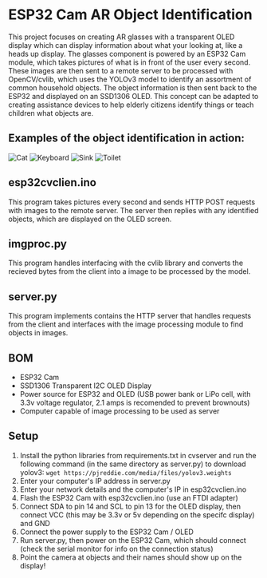 # ESP32 Cam AR Object Identification
This project focuses on creating AR glasses with a transparent OLED display which can display information about what your looking at, like a heads up display. The glasses component is powered by an ESP32 Cam module, which takes pictures of what is in front of the user every second. These images are then sent to a remote server to be processed with OpenCV/cvlib, which uses the YOLOv3 model to identify an assortment of common household objects. The object information is then sent back to the ESP32 and displayed on an SSD1306 OLED. This concept can be adapted to creating assistance devices to help elderly citizens identify things or teach children what objects are.


## Examples of the object identification in action:
![Cat](images/cat.jpg)
![Keyboard](images/keyboard.jpg)
![Sink](images/sink.jpg)
![Toilet](images/toilet.jpg)

## esp32cvclien.ino
This program takes pictures every second and sends HTTP POST requests with images to the remote server. The server then replies with any identified objects, which are displayed on the OLED screen.

## imgproc.py
This program handles interfacing with the cvlib library and converts the recieved bytes from the client into a image to be processed by the model.

## server.py
This program implements contains the HTTP server that handles requests from the client and interfaces with the image processing module to find objects in images.

## BOM
- ESP32 Cam
- SSD1306 Transparent I2C OLED Display
- Power source for ESP32 and OLED (USB power bank or LiPo cell, with 3.3v voltage regulator, 2.1 amps is recomended to prevent brownouts)
- Computer capable of image processing to be used as server

## Setup 
1. Install the python libraries from requirements.txt in cvserver and run the following command (in the same directory as server.py) to download yolov3: `wget https://pjreddie.com/media/files/yolov3.weights`
2. Enter your computer's IP address in server.py
3. Enter your network details and the computer's IP in esp32cvclien.ino
4. Flash the ESP32 Cam with esp32cvclien.ino (use an FTDI adapter)
5. Connect SDA to pin 14 and SCL to pin 13 for the OLED display, then connect VCC (this may be 3.3v or 5v depending on the specifc display) and GND 
6. Connect the power supply to the ESP32 Cam / OLED
7. Run server.py, then power on the ESP32 Cam, which should connect (check the serial monitor for info on the connection status)
8. Point the camera at objects and their names should show up on the display!
